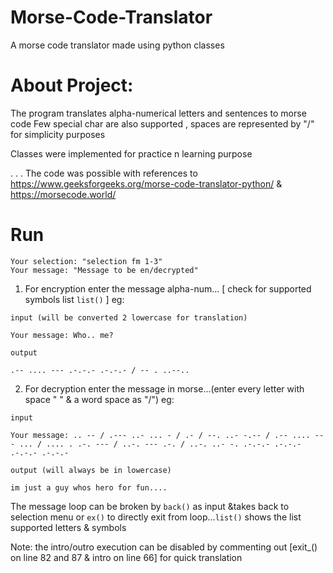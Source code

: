 # Morse-Code-Translator
 A morse code translator made using python classes

# About Project:

The program translates alpha-numerical letters and sentences to morse code
Few special char are also supported , spaces are represented by "/" for simplicity purposes

Classes were implemented for practice n learning purpose

.
.
.
The code was possible with references to https://www.geeksforgeeks.org/morse-code-translator-python/ & https://morsecode.world/

# Run

```
Your selection: "selection fm 1-3"
Your message: "Message to be en/decrypted"
```
1) For encryption enter the message alpha-num... [ check for supported symbols list `list()` ]
eg:

```input (will be converted 2 lowercase for translation)```
```
Your message: Who.. me?
```
```output```
```
.-- .... --- .-.-.- .-.-.- / -- . ..--..
```

2) For decryption enter the message in morse...(enter every letter with space " " & a word space as "/")
eg:

```input```
```
Your message: .. -- / .--- ..- ... - / .- / --. ..- -.-- / .-- .... --- ... / .... . .-. --- / ..-. --- .-. / ..-. ..- -. .-.-.- .-.-.- .-.-.- .-.-.- 
```
```output (will always be in lowercase)```
```
im just a guy whos hero for fun....
```

The message loop can be broken by `back()` as input &takes back to selection menu or `ex()` to directly exit from loop...`list()` shows the list supported letters & symbols

Note: the intro/outro execution can be disabled by commenting out [exit_() on line 82 and 87 & intro on line 66] for quick translation


